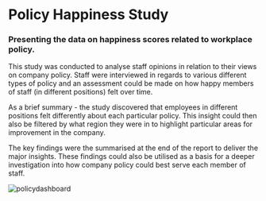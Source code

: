 # Policy Happiness Study
### Presenting the data on happiness scores related to workplace policy. 

This study was conducted to analyse staff opinions in relation to their views on company policy. Staff were interviewed in regards to various different types of policy and an assessment could be made on how happy members of staff (in different positions) felt over time. 

As a brief summary - the study discovered that employees in different positions felt differently about each particular policy. This insight could then also be filtered by what region they were in to highlight particular areas for improvement in the company. 

The key findings were the summarised at the end of the report to deliver the major insights. These findings could also be utilised as a basis for a deeper investigation into how company policy could best serve each member of staff. 

![policydashboard](https://user-images.githubusercontent.com/99413257/159904540-7e245fa3-e632-4586-81b4-82ca4b175a1c.gif)
